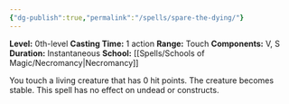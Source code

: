 ```yaml
---
{"dg-publish":true,"permalink":"/spells/spare-the-dying/"}
---
```


**Level:** 0th-level
**Casting Time:** 1 action
**Range:** Touch
**Components:** V, S
**Duration:** Instantaneous
**School:** [[Spells/Schools of Magic/Necromancy\|Necromancy]]

You touch a living creature that has 0 hit points. The creature becomes stable. This spell has no effect on undead or constructs.